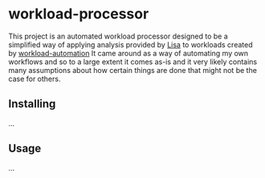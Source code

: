 # workload-processor

This project is an automated workload processor designed to be a simplified way of applying analysis provided by [Lisa](https://github.com/ARM-software/lisa) to workloads created by [workload-automation](https://github.com/ARM-software/workload-automation)
It came around as a way of automating my own workflows and so to a large extent it comes as-is and it very likely contains many assumptions about how certain things are done that might not be the case for others.

## Installing

...

## Usage

...
